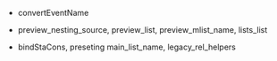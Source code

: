 - convertEventName

- preview_nesting_source, preview_list, preview_mlist_name, lists_list

- bindStaCons, preseting main_list_name, legacy_rel_helpers
